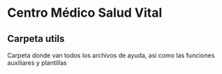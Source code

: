 # Centro Médico Salud Vital


## Carpeta utils


Carpeta donde van todos los archivos de ayuda, asi como las funciones auxiliares y plantillas

